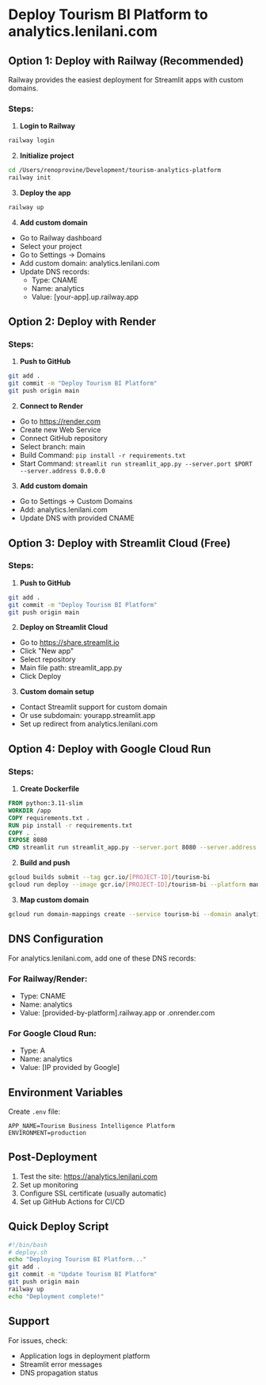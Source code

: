 # Deploy Tourism BI Platform to analytics.lenilani.com

## Option 1: Deploy with Railway (Recommended)

Railway provides the easiest deployment for Streamlit apps with custom domains.

### Steps:

1. **Login to Railway**
```bash
railway login
```

2. **Initialize project**
```bash
cd /Users/renoprovine/Development/tourism-analytics-platform
railway init
```

3. **Deploy the app**
```bash
railway up
```

4. **Add custom domain**
- Go to Railway dashboard
- Select your project
- Go to Settings → Domains
- Add custom domain: analytics.lenilani.com
- Update DNS records:
  - Type: CNAME
  - Name: analytics
  - Value: [your-app].up.railway.app

## Option 2: Deploy with Render

### Steps:

1. **Push to GitHub**
```bash
git add .
git commit -m "Deploy Tourism BI Platform"
git push origin main
```

2. **Connect to Render**
- Go to https://render.com
- Create new Web Service
- Connect GitHub repository
- Select branch: main
- Build Command: `pip install -r requirements.txt`
- Start Command: `streamlit run streamlit_app.py --server.port $PORT --server.address 0.0.0.0`

3. **Add custom domain**
- Go to Settings → Custom Domains
- Add: analytics.lenilani.com
- Update DNS with provided CNAME

## Option 3: Deploy with Streamlit Cloud (Free)

### Steps:

1. **Push to GitHub**
```bash
git add .
git commit -m "Deploy Tourism BI Platform"
git push origin main
```

2. **Deploy on Streamlit Cloud**
- Go to https://share.streamlit.io
- Click "New app"
- Select repository
- Main file path: streamlit_app.py
- Click Deploy

3. **Custom domain setup**
- Contact Streamlit support for custom domain
- Or use subdomain: yourapp.streamlit.app
- Set up redirect from analytics.lenilani.com

## Option 4: Deploy with Google Cloud Run

### Steps:

1. **Create Dockerfile**
```dockerfile
FROM python:3.11-slim
WORKDIR /app
COPY requirements.txt .
RUN pip install -r requirements.txt
COPY . .
EXPOSE 8080
CMD streamlit run streamlit_app.py --server.port 8080 --server.address 0.0.0.0
```

2. **Build and push**
```bash
gcloud builds submit --tag gcr.io/[PROJECT-ID]/tourism-bi
gcloud run deploy --image gcr.io/[PROJECT-ID]/tourism-bi --platform managed
```

3. **Map custom domain**
```bash
gcloud run domain-mappings create --service tourism-bi --domain analytics.lenilani.com
```

## DNS Configuration

For analytics.lenilani.com, add one of these DNS records:

### For Railway/Render:
- Type: CNAME
- Name: analytics
- Value: [provided-by-platform].railway.app or .onrender.com

### For Google Cloud Run:
- Type: A
- Name: analytics
- Value: [IP provided by Google]

## Environment Variables

Create `.env` file:
```env
APP_NAME=Tourism Business Intelligence Platform
ENVIRONMENT=production
```

## Post-Deployment

1. Test the site: https://analytics.lenilani.com
2. Set up monitoring
3. Configure SSL certificate (usually automatic)
4. Set up GitHub Actions for CI/CD

## Quick Deploy Script

```bash
#!/bin/bash
# deploy.sh
echo "Deploying Tourism BI Platform..."
git add .
git commit -m "Update Tourism BI Platform"
git push origin main
railway up
echo "Deployment complete!"
```

## Support

For issues, check:
- Application logs in deployment platform
- Streamlit error messages
- DNS propagation status